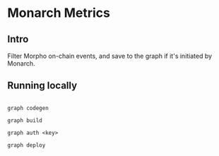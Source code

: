 # Monarch Metrics

## Intro

Filter Morpho on-chain events, and save to the graph if it's initiated by Monarch.

## Running locally

```

graph codegen

graph build

graph auth <key>

graph deploy

```